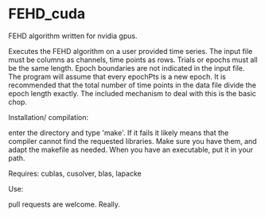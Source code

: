 # FEHD_cuda
FEHD algorithm written for nvidia gpus.

Executes the FEHD algorithm on a user provided time series. The input
file must be columns as channels, time points as rows. Trials or
epochs must all be the same length. Epoch boundaries are not indicated
in the input file.  The program will assume that every epochPts is a
new epoch. It is recommended that the total number of time points in
the data file divide the epoch length exactly. The included mechanism
to deal with this is the basic chop.

Installation/ compilation:

enter the directory and type 'make'. If it fails it likely means that
the compiler cannot find the requested libraries. Make sure you have
them, and adapt the makefile as needed.  When you have an executable,
put it in your path.

Requires: cublas, cusolver, blas, lapacke

Use:



pull requests are welcome. Really. 

